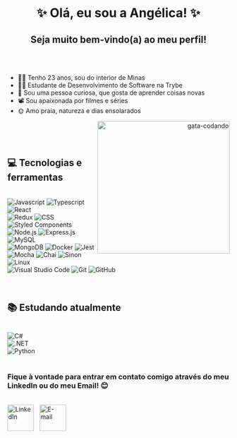    <div align="center">
     <h1>✨ Olá, eu sou a Angélica! ✨</h1>
     <h2>Seja muito bem-vindo(a) ao meu perfil!</h2>
   </div>

  </br>
  </br>

 <ul>
    <li>🙋‍♀️ Tenho 23 anos, sou do interior de Minas</li>
    <li>👩‍💻 Estudante de Desenvolvimento de Software na Trybe</li>
    <li>🔎 Sou uma pessoa curiosa, que gosta de aprender coisas novas</li>
    <li>📽 Sou apaixonada por filmes e séries</li>
    <li>🌞 Amo praia, natureza e dias ensolarados</li>
 </ul>

  <div align="right">
    <img align="right" width="300px" src="https://media.giphy.com/media/vhsNmFjuN4WDS/giphy.gif" alt="gata-codando">
  </div>

  </br>
  </br>
  </br>

  ## 💻 Tecnologias e ferramentas

  </br>

  <div align="left">
    <img src="https://img.shields.io/badge/JavaScript-F7DF1E?style=for-the-badge&logo=javascript&logoColor=black" alt="Javascript" />
    <img src="https://img.shields.io/badge/TypeScript-007ACC?style=for-the-badge&logo=typescript&logoColor=white" alt="Typescript" />
    <img src="https://img.shields.io/badge/React-61DAFB?style=for-the-badge&logo=react&logoColor=black" alt="React" />
    </br>
    <img src="https://img.shields.io/badge/Redux-764ABC?style=for-the-badge&logo=redux&logoColor=white" alt="Redux" />
    <img src="https://img.shields.io/badge/CSS3-1572B6?style=for-the-badge&logo=css3&logoColor=white" alt="CSS" />
    <img src="https://img.shields.io/badge/Styled--Components-DB7093?style=for-the-badge&logo=styled-components&logoColor=white" alt="Styled Components" />
    </br>
    <img src="https://img.shields.io/badge/Node.js-339933?style=for-the-badge&logo=node.js&logoColor=white" alt="Node.js" />
    <img src="https://img.shields.io/badge/Express.js-000000?style=for-the-badge&logo=express&logoColor=white" alt="Express.js" />
    <img src="https://img.shields.io/badge/MySQL-4479A1?style=for-the-badge&logo=mysql&logoColor=white" alt="MySQL" />
    </br>
    <img src="https://img.shields.io/badge/MongoDB-47A248?style=for-the-badge&logo=mongodb&logoColor=white" alt="MongoDB" />
    <img src="https://img.shields.io/badge/Docker-2496ED?style=for-the-badge&logo=docker&logoColor=white" alt="Docker" />
    <img src="https://img.shields.io/badge/Jest-C21325?style=for-the-badge&logo=jest&logoColor=white" alt="Jest" />
    </br>
    <img src="https://img.shields.io/badge/Mocha-8D6748?style=for-the-badge&logo=mocha&logoColor=white" alt="Mocha" />
    <img src="https://img.shields.io/badge/Chai-A30701?style=for-the-badge&logo=chai&logoColor=white" alt="Chai" />
    <img src="https://img.shields.io/badge/Sinon-111111?style=for-the-badge&logo=sinon&logoColor=white" alt="Sinon" />
    <img src="https://img.shields.io/badge/Linux-FCC624?style=for-the-badge&logo=linux&logoColor=black" alt="Linux" />
     </br>
    <img src="https://img.shields.io/badge/Visual_Studio_Code-007ACC?style=for-the-badge&logo=visual-studio-code&logoColor=white" alt="Visual Studio Code" />
    <img src="https://img.shields.io/badge/Git-F05032?style=for-the-badge&logo=git&logoColor=white" alt="Git" />
    <img src="https://img.shields.io/badge/GitHub-181717?style=for-the-badge&logo=github&logoColor=white" alt="GitHub" />
  </div>

  </br>
  </br>


  ## 📚 Estudando atualmente

  <div align="left">
    </br>
    <img src="https://img.shields.io/badge/C%23-239120?style=for-the-badge&logo=c-sharp&logoColor=white" alt="C#" />
    </br>
    <img src="https://img.shields.io/badge/.NET-512BD4?style=for-the-badge&logo=.net&logoColor=white" alt=".NET" />
    </br>
    <img src="https://img.shields.io/badge/Python-3776AB?style=for-the-badge&logo=python&logoColor=white" alt="Python" />
  </div>

  </br>

  ### Fique à vontade para entrar em contato comigo através do meu LinkedIn ou do meu Email! 😊
  </br>
  <div style="display: flex; flex-direction: row; align-items: center; margin-bottom: 6em;">
    <a style="margin-right:10px" href="https://www.linkedin.com/in/angelicapedroso/">
    <img align="left" width="60px" src="https://i.pinimg.com/564x/d1/0f/6f/d10f6f9adab460ace06fb3c2e54bdcf2.jpg" alt="LinkedIn">
  </a>
<a href="mailto:contatoangelicapedroso@gmail.com">
    <img align="left" width="60px" src="https://i.pinimg.com/564x/b6/c0/f4/b6c0f431e46989e768f37b5c559500bc.jpg" alt="E-mail">
  </a>
    </div>
